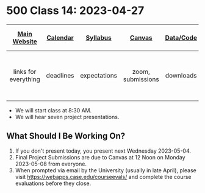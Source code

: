 # 500 Class 14: 2023-04-27

[Main Website](https://thomaselove.github.io/500-2023/) | [Calendar](https://thomaselove.github.io/500-2023/calendar.html) | [Syllabus](https://thomaselove.github.io/500-syllabus-2023) | [Canvas](https://canvas.case.edu) | [Data/Code](https://github.com/THOMASELOVE/500-data) |  [Sources](https://github.com/THOMASELOVE/500-classes-2023/tree/main/sources) | For help, email
:-----------: | :--------------: | :----------: | :---------: | :-------------: | :------: | :-----------: 
links for everything | deadlines | expectations | zoom, submissions | downloads | to read | `Thomas` dot `Love` at `case` dot `edu`

- We will start class at 8:30 AM.
- We will hear seven project presentations.

## What Should I Be Working On?

1. If you don't present today, you present next Wednesday 2023-05-04.
2. Final Project Submissions are due to Canvas at 12 Noon on Monday 2023-05-08 from everyone.
3. When prompted via email by the University (usually in late April), please visit https://webapps.case.edu/courseevals/ and complete the course evaluations before they close.
